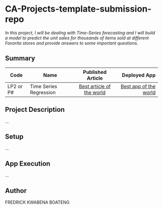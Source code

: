 # CA-Projects-template-submission-repo
*In this project, I will be dealing with Time-Series forecasting and I will build a model to predict the unit sales for thousands of items sold at different Favorita stores and provide answers to some important questions.*


## Summary
| Code      | Name        | Published Article |  Deployed App |
|-----------|-------------|:-------------:|------:|
| LP2 or P# | Time Series Regression |  [Best article of the world](/) | [Best app of the world](/) |

## Project Description
...

## Setup
...

## App Execution
...

## Author
FREDRICK KWABENA BOATENG
